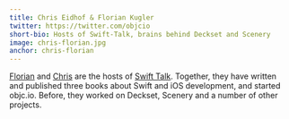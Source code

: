 ```yaml
---
title: Chris Eidhof & Florian Kugler
twitter: https://twitter.com/objcio
short-bio: Hosts of Swift-Talk, brains behind Deckset and Scenery
image: chris-florian.jpg
anchor: chris-florian
---
```


<p><a href="https://twitter.com/floriankugler" target="_blank">Florian</a> and <a href="https://twitter.com/chriseidhof" target="_blank">Chris</a> are the hosts of <a href="https://talk.objc.io/" target="_blank">Swift Talk</a>. Together, they have written and published three books about Swift and iOS development, and started objc.io. Before, they worked on Deckset, Scenery and a number of other projects.</p>